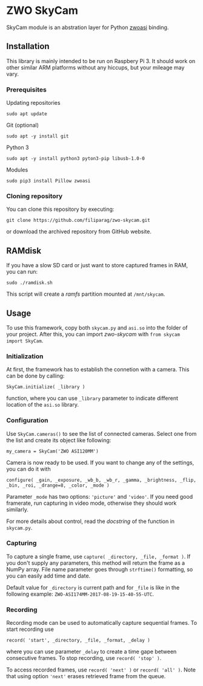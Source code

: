 # ZWO SkyCam

SkyCam module is an abstration layer for Python [zwoasi](https://github.com/stevemarple/python-zwoasi) binding.

## Installation

This library is mainly intended to be run on Raspbery Pi 3. It should work on other similar ARM platforms without any hiccups, but your mileage may vary.

### Prerequisites

Updating repositories

`sudo apt update`

Git (optional)

`sudo apt -y install git`

Python 3

`sudo apt -y install python3 pyton3-pip libusb-1.0-0`

Modules

`sudo pip3 install Pillow zwoasi`

### Cloning repository

You can clone this repository by executing:

`git clone https://github.com/filiparag/zwo-skycam.git`

or download the archived repository from GitHub website.

## RAMdisk

If you have a slow SD card or just want to store captured frames in RAM, you can run:

`sudo ./ramdisk.sh`

This script will create a *ramfs* partition mounted at `/mnt/skycam`.

## Usage

To use this framework, copy both `skycam.py` and `asi.so` into the folder of your project. After this, you can import *zwo-skycam* with `from skycam import SkyCam`.

### Initialization

At first, the framework has to establish the connetion with a camera. This can be done by calling:

`SkyCam.initialize( _library )`

function, where you can use `_library` parameter to indicate different location of the `asi.so` library.

### Configuration

Use `SkyCam.cameras()` to see the list of connected cameras. Select one from the list and create its object like following:

`my_camera = SkyCam('ZWO ASI120MM')`

Camera is now ready to be used. If you want to change any of the settings, you can do it with

`configure( _gain, _exposure, _wb_b, _wb_r, _gamma, _brightness, _flip, _bin, _roi, _drange=8, _color, _mode )`

Parameter `_mode` has two options: `'picture'` and `'video'`. If you need good framerate, run capturing in video mode, otherwise they should work similarly.

For more details about control, read the *docstring* of the function in `skycam.py`.

### Capturing

To capture a single frame, use `capture( _directory, _file, _format )`. If you don't supply any parameters, this method will return the frame as a NumPy array. File name parameter goes through `strftime()` formatting, so you can easily add time and date.

Default value for `_directory` is current path and for `_file` is like in the following example: `ZWO-ASI174MM-2017-08-19-15-40-55-UTC`.

### Recording

Recording mode can be used to automatically capture sequential frames. To start recording use 

`record( 'start', _directory, _file, _format, _delay )`

where you can use parameter `_delay` to create a time gape between consecutive frames. To stop recording, use `record( 'stop' )`.

To access recorded frames, use `record( 'next' )` or `record( 'all' )`. Note that using option `'next'` erases retrieved frame from the queue.